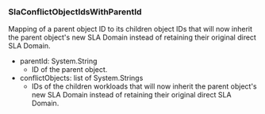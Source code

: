 ### SlaConflictObjectIdsWithParentId
Mapping of a parent object ID to its children object IDs that will now inherit the parent object's new SLA Domain instead of retaining their original direct SLA Domain.

- parentId: System.String
  - ID of the parent object.
- conflictObjects: list of System.Strings
  - IDs of the children workloads that will now inherit the parent object's new SLA Domain instead of retaining their original direct SLA Domain.
